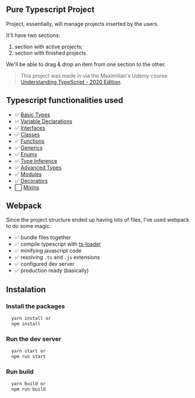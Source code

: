 ## Pure Typescript Project

Project, essentially, will manage projects inserted by the users.

It'll have two sections:
1. section with active projects;
2. section with finished projects.

We'll be able to drag & drop an item from one section to the other.

> This project was made in via the Maximilian's Udemy course [Understanding TypeScript - 2020 Edition](https://www.udemy.com/course/understanding-typescript/).
  
## Typescript functionalities used

* :white_check_mark: [Basic Types](https://www.typescriptlang.org/docs/handbook/basic-types.html)
* :white_check_mark: [Variable Declarations](https://www.typescriptlang.org/docs/handbook/variable-declarations.html)
* :white_check_mark: [Interfaces](https://www.typescriptlang.org/docs/handbook/interfaces.html)
* :white_check_mark: [Classes](https://www.typescriptlang.org/docs/handbook/classes.html)
* :white_check_mark: [Functions](https://www.typescriptlang.org/docs/handbook/functions.html)
* :white_check_mark: [Generics](https://www.typescriptlang.org/docs/handbook/generics.html)
* :white_check_mark: [Enums](https://www.typescriptlang.org/docs/handbook/generics.html)
* :white_check_mark: [Type Inference](https://www.typescriptlang.org/docs/handbook/type-inference.html)
* :white_check_mark: [Advanced Types](https://www.typescriptlang.org/docs/handbook/advanced-types.html)
* :white_check_mark: [Modules](https://www.typescriptlang.org/docs/handbook/modules.html)
* :white_check_mark: [Decorators](https://www.typescriptlang.org/docs/handbook/decorators.html)
* :white_large_square: [Mixins](https://www.typescriptlang.org/docs/handbook/mixins.html)

## Webpack

Since the project structure ended up having lots of files, I've used webpack to do some magic.

* :white_check_mark: bundle files together
* :white_check_mark: compile typescript with [ts-loader](https://github.com/TypeStrong/ts-loader)
* :white_check_mark: minifying javascript code
* :white_check_mark: resolving `.ts` and `.js` extensions
* :white_check_mark: configured dev server
* :white_check_mark: production ready (basically)

## Instalation

### Install the packages
```js
  yarn install or
  npm install
```

### Run the dev server
```js
  yarn start or
  npm run start
```

### Run build
```js
  yarn build or
  npm run build
```
